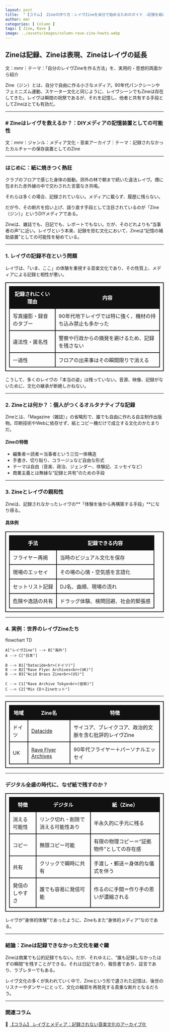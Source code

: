 ```yaml
---
layout: post
title:  "【コラム】 Zineの作り方：レイヴZineを自分で始めるためのガイド -記憶を紙に焼きつける技術と思想"
author: mmr
categories: [ Column ]
tags: [ Zine, Rave ]
image: ../assets/images/column-rave-zine-howto.webp
---
```


## Zineは記録、Zineは表現、Zineはレイヴの延長

文：mmr｜テーマ：「自分のレイヴZineを作る方法」を、実用的・思想的両面から紹介


Zine（ジン）とは、自分で自由に作る小さなメディア。90年代パンクシーンやフェミニズム運動、スケーター文化と同じように、レイヴシーンでもZineは存在してきた。レイヴは瞬間の祝祭であるが、それを記憶し、他者と共有する手段としてZineはとても有効だ。 

---



<style type="text/css">
table, td, th {
border: 2px #111 solid;
width: auto;
padding: 10px; 
}
th {
background-color: #111;
color: #fff;
}
</style>


### # Zineはレイヴを救えるか？：DIYメディアの記憶装置としての可能性
文：mmr｜ジャンル：メディア文化・音楽アーカイブ｜テーマ：記録されなかったカルチャーの保存装置としてのZine  

---

### はじめに：紙に焼きつく熱狂

クラブのフロアで感じた身体の振動。郊外の林で朝まで続いた違法レイヴ。煙に包まれた赤外線の中で交わされた言葉なき共鳴。  

それらは多くの場合、記録されていない。メディアに載らず、履歴に残らない。  

だが今、その断片を拾い上げ、語り直す手段として注目されているのが「Zine（ジン）」というDIYメディアである。  

Zineは、雑誌でも、日記でも、レポートでもない。だが、そのどれよりも“当事者の声”に近い。レイヴという本来、記録を拒む文化において、Zineは“記憶の補助装置”としての可能性を秘めている。  

---

### 1. レイヴの記録不在という問題

レイヴは、「いま、ここ」の体験を重視する音楽文化であり、その性質上、メディアによる記録と相性が悪い。  

| 記録されにくい理由 | 内容 |
|--------------------|--------------------------------------------------|
| 写真撮影・録音のタブー | 90年代地下レイヴでは特に強く、機材の持ち込み禁止も多かった |
| 違法性・匿名性 | 警察や行政からの摘発を避けるため、記録を残さない |
| 一過性 | フロアの出来事はその瞬間限りで消える |

こうして、多くのレイヴの「本当の姿」は残っていない。音源、映像、記録がないために、文化の継承が断絶しかねない。  

---

### 2. Zineとは何か？：個人がつくるオルタナティブな記録

Zineとは、「Magazine（雑誌）」の省略形で、誰でも自由に作れる自主制作出版物。印刷技術やWebに依存せず、紙とコピー機だけで成立する文化のかたまりだ。  

#### Zineの特徴

- 編集者＝読者＝当事者という三位一体構造  
- 手書き、切り貼り、コラージュなど自由な形式  
- テーマは自由（音楽、政治、ジェンダー、体験記、エッセイなど）  
- 商業主義とは無縁な“記録と共有”のための手段  

---

### 3. Zineとレイヴの親和性

Zineは、記録されなかったレイヴの**「体験を後から再構築する手段」**になり得る。  

#### 具体例  

| 手法 | 記録できる内容 |
|------|----------------|
| フライヤー再掲 | 当時のビジュアル文化を保存 |
| 現場のエッセイ | その場の心情・空気感を言語化 |
| セットリスト記録 | DJ名、曲順、現場の流れ |
| 危険や逸話の共有 | ドラッグ体験、検問回避、社会的緊張感 |

---

### 4. 実例：世界のレイヴZineたち

<div class="mermaid">
flowchart TD

    A["レイヴZine"] --> B["海外"]
    A --> C["日本"]
    
    B --> B1["Datacide<br>(ドイツ)"]
    B --> B2["Rave Flyer Archives<br>(UK)"]
    B --> B3["Acid Brass Zine<br>(US)"]

    C --> C1["Rave Archive Tokyo<br>(仮称)"]
    C --> C2["Mix CD＋Zineセット"]
</div>

---

| 地域  | Zine名                  | 特徴                             |
| --- | ---------------------- | ------------------------------ |
| ドイツ | [Datacide](https://datacide-magazine.com/magazine)               | サイコア、ブレイクコア、政治的文脈を含む批評的レイヴZine |
| UK  | [Rave Flyer Archives](https://www.ravepreservationproject.com)    | 90年代フライヤー＋パーソナルエッセイ            |

---

### デジタル全盛の時代に、なぜ紙で残すのか？

| 特徴                     | デジタル                          | 紙（Zine）                                  |
| ------------------------ | --------------------------------- | ------------------------------------------- |
| 消える可能性             | リンク切れ・削除で消える可能性あり | 半永久的に手元に残る                         |
| コピー                   | 無限コピー可能                    | 有限の物理コピー＝“証拠物件”としての存在感 |
| 共有                     | クリックで瞬時に共有               | 手渡し・郵送＝身体的な儀式を伴う             |
| 発信のしやすさ           | 誰でも容易に発信可能              | 作るのに手間＝作り手の思いが濃縮される       |


レイヴが“身体的体験”であったように、Zineもまた“身体的メディア”なのである。

---

### 結論：Zineは記録できなかった文化を継ぐ鍵

Zineは商業でも公的記録でもない。だが、それゆえに、“誰も記録しなかったはずの瞬間”を残すことができる。それは日記であり、報告書であり、証言であり、ラブレターでもある。

レイヴ文化の多くが失われていく中で、Zineという形で遺された記憶は、後世のリスナーやダンサーにとって、文化の輪郭を再発見する貴重な断片となるだろう。


---

### 関連コラム

🔗 [【コラム】 レイヴとメディア：記録されない音楽文化のアーカイブ化](https://monumental-movement.jp/Column-Rave-Media)